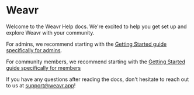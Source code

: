 # Weavr

Welcome to the Weavr Help docs. We're excited to help you get set up and explore Weavr with your community. 

For admins, we recommend starting with the [Getting Started guide specifically for admins](/guides/getting-started-admin.md).

For community members, we recommend starting with the [Getting Started guide specifically for members](/guides/getting-started-member.md)

If you have any questions after reading the docs, don't hesitate to reach out to us at support@weavr.app!
